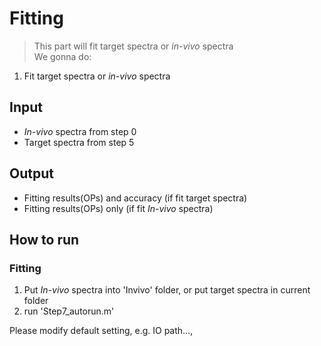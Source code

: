 Fitting
===

>This part will fit target spectra or *in-vivo* spectra     
We gonna do:    
1. Fit target spectra or *in-vivo* spectra   


## Input
- *In-vivo* spectra from step 0
- Target spectra from step 5

## Output
- Fitting results(OPs) and accuracy (if fit target spectra)
- Fitting results(OPs) only (if fit *In-vivo* spectra)
      
## How to run
### Fitting
1. Put *In-vivo* spectra into 'Invivo' folder, or put target spectra in current folder   
2. run 'Step7_autorun.m'

Please modify default setting, e.g. IO path...,


  
